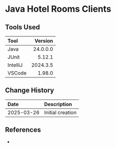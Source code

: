 # Java Hotel Rooms Clients


## Tools Used

| Tool     |  Version |
|:---------|---------:|
| Java     | 24.0.0.0 |
| JUnit    |   5.12.1 |
| IntelliJ | 2024.3.5 |
| VSCode   |   1.98.0 |

## Change History

| Date       | Description      |
|:-----------|:-----------------|
| 2025-03-26 | Initial creation |

## References

* []()
